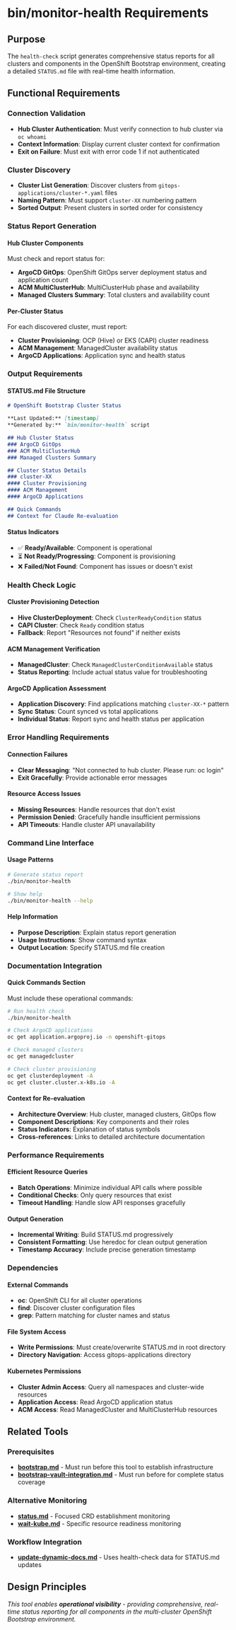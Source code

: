 # bin/monitor-health Requirements

## Purpose

The `health-check` script generates comprehensive status reports for all clusters and components in the OpenShift Bootstrap environment, creating a detailed `STATUS.md` file with real-time health information.

## Functional Requirements

### Connection Validation
- **Hub Cluster Authentication**: Must verify connection to hub cluster via `oc whoami`
- **Context Information**: Display current cluster context for confirmation
- **Exit on Failure**: Must exit with error code 1 if not authenticated

### Cluster Discovery
- **Cluster List Generation**: Discover clusters from `gitops-applications/cluster-*.yaml` files
- **Naming Pattern**: Must support `cluster-XX` numbering pattern
- **Sorted Output**: Present clusters in sorted order for consistency

### Status Report Generation

#### Hub Cluster Components
Must check and report status for:
- **ArgoCD GitOps**: OpenShift GitOps server deployment status and application count
- **ACM MultiClusterHub**: MultiClusterHub phase and availability
- **Managed Clusters Summary**: Total clusters and availability count

#### Per-Cluster Status
For each discovered cluster, must report:
- **Cluster Provisioning**: OCP (Hive) or EKS (CAPI) cluster readiness
- **ACM Management**: ManagedCluster availability status
- **ArgoCD Applications**: Application sync and health status

### Output Requirements

#### STATUS.md File Structure
```markdown
# OpenShift Bootstrap Cluster Status

**Last Updated:** [timestamp]
**Generated by:** `bin/monitor-health` script

## Hub Cluster Status
### ArgoCD GitOps
### ACM MultiClusterHub
### Managed Clusters Summary

## Cluster Status Details
### cluster-XX
#### Cluster Provisioning
#### ACM Management
#### ArgoCD Applications

## Quick Commands
## Context for Claude Re-evaluation
```

#### Status Indicators
- ✅ **Ready/Available**: Component is operational
- ⏳ **Not Ready/Progressing**: Component is provisioning
- ❌ **Failed/Not Found**: Component has issues or doesn't exist

### Health Check Logic

#### Cluster Provisioning Detection
- **Hive ClusterDeployment**: Check `ClusterReadyCondition` status
- **CAPI Cluster**: Check `Ready` condition status
- **Fallback**: Report "Resources not found" if neither exists

#### ACM Management Verification
- **ManagedCluster**: Check `ManagedClusterConditionAvailable` status
- **Status Reporting**: Include actual status value for troubleshooting

#### ArgoCD Application Assessment
- **Application Discovery**: Find applications matching `cluster-XX-*` pattern
- **Sync Status**: Count synced vs total applications
- **Individual Status**: Report sync and health status per application

### Error Handling Requirements

#### Connection Failures
- **Clear Messaging**: "Not connected to hub cluster. Please run: oc login"
- **Exit Gracefully**: Provide actionable error messages

#### Resource Access Issues
- **Missing Resources**: Handle resources that don't exist
- **Permission Denied**: Gracefully handle insufficient permissions
- **API Timeouts**: Handle cluster API unavailability

### Command Line Interface

#### Usage Patterns
```bash
# Generate status report
./bin/monitor-health

# Show help
./bin/monitor-health --help
```

#### Help Information
- **Purpose Description**: Explain status report generation
- **Usage Instructions**: Show command syntax
- **Output Location**: Specify STATUS.md file creation

### Documentation Integration

#### Quick Commands Section
Must include these operational commands:
```bash
# Run health check
./bin/monitor-health

# Check ArgoCD applications
oc get application.argoproj.io -n openshift-gitops

# Check managed clusters
oc get managedcluster

# Check cluster provisioning
oc get clusterdeployment -A
oc get cluster.cluster.x-k8s.io -A
```

#### Context for Re-evaluation
- **Architecture Overview**: Hub cluster, managed clusters, GitOps flow
- **Component Descriptions**: Key components and their roles
- **Status Indicators**: Explanation of status symbols
- **Cross-references**: Links to detailed architecture documentation

### Performance Requirements

#### Efficient Resource Queries
- **Batch Operations**: Minimize individual API calls where possible
- **Conditional Checks**: Only query resources that exist
- **Timeout Handling**: Handle slow API responses gracefully

#### Output Generation
- **Incremental Writing**: Build STATUS.md progressively
- **Consistent Formatting**: Use heredoc for clean output generation
- **Timestamp Accuracy**: Include precise generation timestamp

### Dependencies

#### External Commands
- **oc**: OpenShift CLI for all cluster operations
- **find**: Discover cluster configuration files
- **grep**: Pattern matching for cluster names and status

#### File System Access
- **Write Permissions**: Must create/overwrite STATUS.md in root directory
- **Directory Navigation**: Access gitops-applications directory

#### Kubernetes Permissions
- **Cluster Admin Access**: Query all namespaces and cluster-wide resources
- **Application Access**: Read ArgoCD application status
- **ACM Access**: Read ManagedCluster and MultiClusterHub resources

## Related Tools

### Prerequisites
- **[bootstrap.md](./bootstrap.md)** - Must run before this tool to establish infrastructure
- **[bootstrap-vault-integration.md](./bootstrap-vault-integration.md)** - Must run before for complete status coverage

### Alternative Monitoring
- **[status.md](./status.md)** - Focused CRD establishment monitoring  
- **[wait-kube.md](./wait-kube.md)** - Specific resource readiness monitoring

### Workflow Integration
- **[update-dynamic-docs.md](./update-dynamic-docs.md)** - Uses health-check data for STATUS.md updates

## Design Principles

*This tool enables **operational visibility** - providing comprehensive, real-time status reporting for all components in the multi-cluster OpenShift Bootstrap environment.*